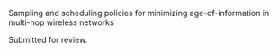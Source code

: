 
Sampling and scheduling policies for minimizing age-of-information in multi-hop wireless networks

Submitted for review.
